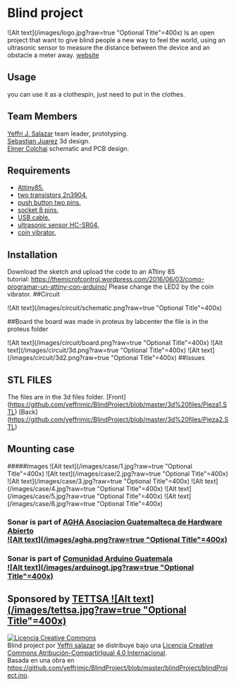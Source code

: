 ﻿
# Blind project

![Alt text](/images/logo.jpg?raw=true "Optional Title"=400x)
Is an open project that want to give blind people a new way to feel the world, using an ultrasonic sensor to measure the distance between the device and an obstacle a meter away.
[website](https://yeffrimic.github.io/proyectos/sonar.html)
## Usage
you can use it as a clothespin, just need to put in the clothes.

## Team Members
[Yeffri J. Salazar](https://yeffrimic.github.io) team leader, prototyping.<br>
[Sebastian Juarez](https://jucamake.wordpress.com) 3d design.<br>
[Elmer Colchaj](https://www.facebook.com/E.R.C.G.X) schematic and PCB design.<br>

## Requirements
* [Attiny85.](http://www.ebay.com/itm/10PCS-ATTINY13A-PU-ATTINY13A-DIP8-IC-MCU-AVR-1K-FLASH-20MHZ-ATMEL-NEW-/191674226371)
* [two transistors 2n3904.](http://www.ebay.com/itm/100Pcs-2N3904-TO-92-NPN-General-Purpose-Transistor-/381374819086?hash=item58cbb5eb0e:g:UwoAAOxyyFhTeDDy)
* [push button two pins.](http://www.ebay.com/itm/100pcs-2pins-Tactile-Push-Button-Switch-Tact-Switch-6X6X5mm-Momentary-/291613157808?hash=item43e57fa9b0:g:LG4AAOSwQaJXRdV2)
* [socket 8 pins.](http://www.ebay.com/itm/10PCS-8-Pins-DIP-IC-Sockets-Adaptor-Solder-Type-Socket-/161009224443?hash=item257ce5cafb:g:xaQAAOxyhodRzwOe)
* [USB cable.](http://www.ebay.com/itm/10Pcs-USB2-0-Type-A-Plug-4-pin-Male-Adapter-Connector-jack-Black-Plastic-Cover-/272041592227?hash=item3f56f145a3:g:auQAAOSwiYFXHd-g)
* [ultrasonic sensor HC-SR04.](http://www.ebay.com/itm/5pcs-Ultrasonic-Module-HC-SR04-Distance-Measuring-Transducer-Sensor-for-Arduino-/381374789471?hash=item58cbb5775f:g:Rd0AAOxySoJTWL-h)
* [coin vibrator.](http://www.ebay.com/itm/3V-DC-Coin-Sized-Vibration-Motor-10mm-x-3-3mm-x2-Atmel-AVR-Arduino-/131671891439?hash=item1ea8419def:g:liMAAOSwHQ9WUpaR)


## Installation
Download the sketch and upload the code to an ATtiny 85<br />
tutorial: https://themicrofcontrol.wordpress.com/2016/06/03/como-programar-un-attiny-con-arduino/
Please change the LED2 by the coin vibrator.
##Circuit

![Alt text](/images/circuit/schematic.png?raw=true "Optional Title"=400x)

##Board
 the board was made in proteus by labcenter the file is in the proteus folder
 
![Alt text](/images/circuit/board.png?raw=true "Optional Title"=400x)
![Alt text](/images/circuit/3d.png?raw=true "Optional Title"=400x)
![Alt text](/images/circuit/3d2.png?raw=true "Optional Title"=400x)
##Issues

## STL FILES
The files are in the 3d files folder.
[Front] (https://github.com/yeffrimic/BlindProject/blob/master/3d%20files/Pieza1.STL)
[Back] (https://github.com/yeffrimic/BlindProject/blob/master/3d%20files/Pieza2.STL)


## Mounting case
#####Images
![Alt text](/images/case/1.jpg?raw=true "Optional Title"=400x)
![Alt text](/images/case/2.jpg?raw=true "Optional Title"=400x)
![Alt text](/images/case/3.jpg?raw=true "Optional Title"=400x)
![Alt text](/images/case/4.jpg?raw=true "Optional Title"=400x)
![Alt text](/images/case/5.jpg?raw=true "Optional Title"=400x)
![Alt text](/images/case/6.jpg?raw=true "Optional Title"=400x)







### Sonar is part of [AGHA Asociacion Guatemalteca de Hardware Abierto <br> ![Alt text](/images/agha.png?raw=true "Optional Title"=400x)](https://www.facebook.com/hardwaregt)
### Sonar is part of [Comunidad Arduino Guatemala <br> ![Alt text](/images/arduinogt.jpg?raw=true "Optional Title"=400x)](https://www.facebook.com/ArduinoGuatemala)
## Sponsored by [TETTSA ![Alt text](/images/tettsa.jpg?raw=true "Optional Title"=400x)](https://www.facebook.com/Electronica-Tettsa-336404033108589/?fref=ts)
<a rel="license" href="http://creativecommons.org/licenses/by-sa/4.0/"><img alt="Licencia Creative Commons" style="border-width:0" src="https://i.creativecommons.org/l/by-sa/4.0/88x31.png" /></a><br /><span xmlns:dct="http://purl.org/dc/terms/" property="dct:title">Blind project</span> por <a xmlns:cc="http://creativecommons.org/ns#" href="https://github.com/yeffrimic/BlindProject" property="cc:attributionName" rel="cc:attributionURL">Yeffri salazar</a> se distribuye bajo una <a rel="license" href="http://creativecommons.org/licenses/by-sa/4.0/">Licencia Creative Commons Atribución-CompartirIgual 4.0 Internacional</a>.<br />Basada en una obra en <a xmlns:dct="http://purl.org/dc/terms/" href="https://github.com/yeffrimic/BlindProject/blob/master/blindProject/blindProject.ino" rel="dct:source">https://github.com/yeffrimic/BlindProject/blob/master/blindProject/blindProject.ino</a>.
